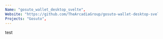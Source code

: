 ```yaml
---
Name: "gosuto_wallet_desktop_svelte",
Website: "https://github.com/TheArcadiaGroup/gosuto-wallet-desktop-svelte",
Projects: "Gosuto",
---
```

<!--lang:en--> 
test
<!--lang:es--] 
test
<!--lang:de--] 
test
<!--lang:fr--] 
test
<!--lang:pl--] 
test
<!--lang:uk--] 
test
[!--lang:*-->  
